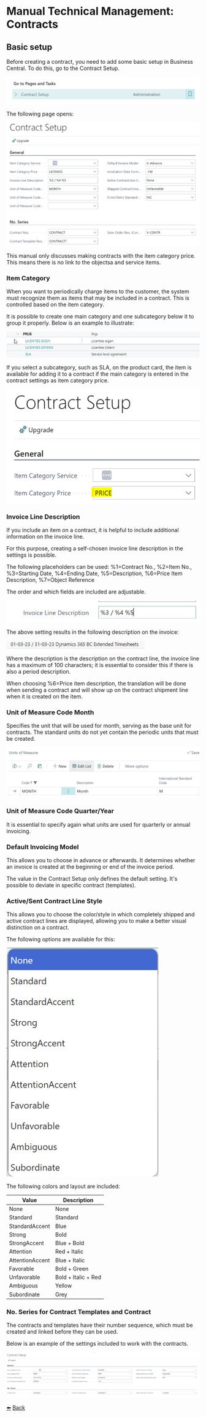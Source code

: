 # Manual Technical Management: Contracts
## Basic setup

Before creating a contract, you need to add some basic setup in Business Central. To do this, go to the Contract Setup.

![Image](../images/image13.png)

The following page opens:

![Image](../images/image14.png)

This manual only discusses making contracts with the item category price. This means there is no link to the objectsa and service items.

### Item Category

When you want to periodically charge items to the customer, the system must recognize them as items that may be included in a contract. This is controlled based on the item category.

It is possible to create one main category and one subcategory below it to group it properly.
Below is an example to illustrate:

![Image](../images/image15.png)

If you select a subcategory, such as SLA, on the product card, the item is available for adding it to a contract if the main category is entered in the contract settings as item category price.

![Image](../images/image16.png)

### Invoice Line Description

If you include an item on a contract, it is helpful to include additional information on the invoice line.

For this purpose, creating a self-chosen invoice line description in the settings is possible.

The following placeholders can be used: %1=Contract No., %2=Item No., %3=Starting Date, %4=Ending Date, %5=Description, %6=Price Item Description, %7=Object Reference

The order and which fields are included are adjustable.

![Image](../images/image18.png)

The above setting results in the following description on the invoice:

![Image](../images/image19.png)

Where the description is the description on the contract line, the invoice line has a maximum of 100 characters; it is essential to consider this if there is also a period description.

When choosing %6=Price item description, the translation will be done when sending a contract and will show up on the contract shipment line when it is created on the item.

### Unit of Measure Code Month
Specifies the unit that will be used for month, serving as the base unit for contracts.
The standard units do not yet contain the periodic units that must be created.

![Image](../images/image17.png)

### Unit of Measure Code Quarter/Year
It is essential to specify again what units are used for quarterly or annual invoicing.

### Default Invoicing Model
This allows you to choose in advance or afterwards. It determines whether an invoice is created at the beginning or end of the invoice period.

The value in the Contract Setup only defines the default setting. It's possible to deviate in specific contract (templates).

### Active/Sent Contract Line Style
This allows you to choose the color/style in which completely shipped and active contract lines are displayed, allowing you to make a better visual distinction on a contract.

The following options are available for this:

![Image](../images/image21.png)

The following colors and layout are included:

| Value            | Description                 |
|------------------|-----------------------------|
| None             | None                        |
| Standard         | Standard                    |
| StandardAccent   | Blue                        |
| Strong           | Bold                        |
| StrongAccent     | Blue + Bold                 |
| Attention        | Red + Italic                |
| AttentionAccent  | Blue + Italic               |
| Favorable        | Bold + Green                |
| Unfavorable      | Bold + Italic + Red         |
| Ambiguous        | Yellow                      |
| Subordinate      | Grey                        |

### No. Series for Contract Templates and Contract
The contracts and templates have their number sequence, which must be created and linked before they can be used.

Below is an example of the settings included to work with the contracts.

![Image](../images/image22.png)

[:arrow_left:](../README.md) [Back](../README.md)